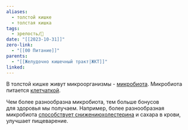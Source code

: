 ```yaml
---
aliases:
  - толстой кишке
  - толстая кишка
tags:
  - зрелость/🌱
date: "[[2023-10-31]]"
zero-link:
  - "[[00 Питание]]"
parents:
  - "[[Желудочно кишечный тракт|ЖКТ]]"
linked:
---
```

В толстой кишке живут микроорганизмы - [микробиота](https://img-cdn.tinkoffjournal.ru/-/zachem-nuzhen-mikrobiom-cheloveka.pdf). Микробиота питается [клетчаткой](Клетчатка.md).

Чем более разнообразна микробиота, тем больше бонусов для здоровья мы получаем. Например, более разнообразная микробиота [способствует снижению](https://link.springer.com/article/10.1007/s13197-011-0365-5)[холестерина](Холестерин.md) и сахара в крови, улучшает пищеварение.